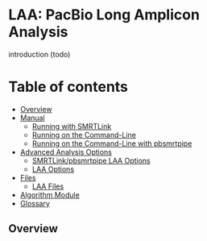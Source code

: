 # LAA: PacBio Long Amplicon Analysis

introduction (todo)


Table of contents
=================

  * [Overview](#overview)
  * [Manual](#manual)
    * [Running with SMRTLink](#running-with-smrtlink)
    * [Running on the Command-Line](#running-on-the-command-line)
    * [Running on the Command-Line with pbsmrtpipe](#running-on-the-command-line-with-pbsmrtpipe)
  * [Advanced Analysis Options](#advanced-analysis-options)
    * [SMRTLink/pbsmrtpipe LAA Options](#smrtlinkpbsmrtpipe-resequencing-options)
    * [LAA Options](#pbalign-options)
  * [Files](#files)
    * [LAA Files](#pbalign-files)
  * [Algorithm Module](#algorithm-module)
  * [Glossary](#glossary)

## Overview
